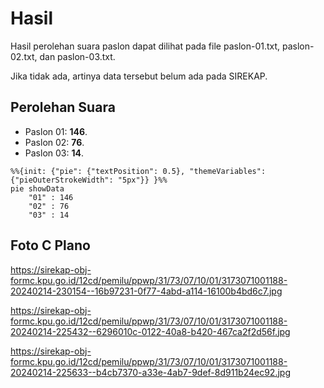 # Hasil

Hasil perolehan suara paslon dapat dilihat pada file paslon-01.txt, paslon-02.txt, dan paslon-03.txt.

Jika tidak ada, artinya data tersebut belum ada pada SIREKAP.

## Perolehan Suara

 * Paslon 01: **146**.
 * Paslon 02: **76**.
 * Paslon 03: **14**.

```mermaid
%%{init: {"pie": {"textPosition": 0.5}, "themeVariables": {"pieOuterStrokeWidth": "5px"}} }%%
pie showData
    "01" : 146
    "02" : 76
    "03" : 14
```
## Foto C Plano

https://sirekap-obj-formc.kpu.go.id/12cd/pemilu/ppwp/31/73/07/10/01/3173071001188-20240214-230154--16b97231-0f77-4abd-a114-16100b4bd6c7.jpg

https://sirekap-obj-formc.kpu.go.id/12cd/pemilu/ppwp/31/73/07/10/01/3173071001188-20240214-225432--6296010c-0122-40a8-b420-467ca2f2d56f.jpg

https://sirekap-obj-formc.kpu.go.id/12cd/pemilu/ppwp/31/73/07/10/01/3173071001188-20240214-225633--b4cb7370-a33e-4ab7-9def-8d911b24ec92.jpg
